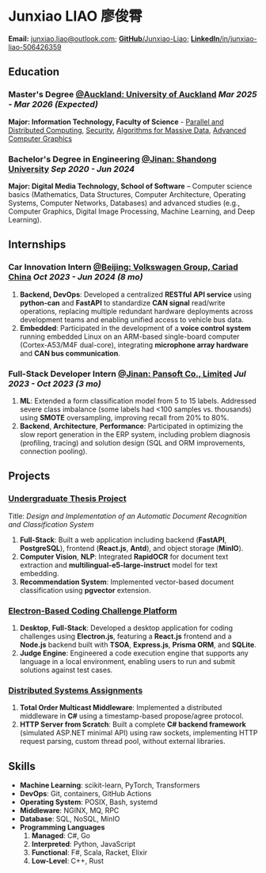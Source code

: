 # Junxiao LIAO 廖俊霄

**Email:** junxiao.liao@outlook.com; [**GitHub**/Junxiao-Liao](https://github.com/Junxiao-Liao); [**LinkedIn**/in/junxiao-liao-506426359](https://www.linkedin.com/in/junxiao-liao-506426359/)

## Education

### Master's Degree [**@Auckland: University of Auckland**](https://www.auckland.ac.nz) *Mar 2025 - Mar 2026 (Expected)*

**Major: Information Technology, Faculty of Science** - [Parallel and Distributed Computing](https://courseoutline.auckland.ac.nz/dco/course/COMPSCI/711/1253), [Security](https://courseoutline.auckland.ac.nz/dco/course/COMPSCI/702/1253), [Algorithms for Massive Data](https://courseoutline.auckland.ac.nz/dco/course/COMPSCI/753/1255), [Advanced Computer Graphics](https://courseoutline.auckland.ac.nz/dco/course/COMPSCI/715/1255)

### Bachelor's Degree in Engineering [**@Jinan: Shandong University**](https://www.sdu.edu.cn/) *Sep 2020 - Jun 2024*

**Major: Digital Media Technology, School of Software** – Computer science basics (Mathematics, Data Structures, Computer Architecture, Operating Systems, Computer Networks, Databases) and advanced studies (e.g., Computer Graphics, Digital Image Processing, Machine Learning, and Deep Learning).

## Internships

### Car Innovation Intern [**@Beijing: Volkswagen Group, Cariad China**](https://volkswagengroupchina.com.cn/en/brands/cariad) *Oct 2023 - Jun 2024 (8 mo)*

1. **Backend, DevOps**: Developed a centralized **RESTful API service** using **python-can** and **FastAPI** to standardize **CAN signal** read/write operations, replacing multiple redundant hardware deployments across development teams and enabling unified access to vehicle bus data.
1. **Embedded**: Participated in the development of a **voice control system** running embedded Linux on an ARM-based single-board computer (Cortex-A53/M4F dual-core), integrating **microphone array hardware** and **CAN bus communication**.

### Full-Stack Developer Intern [**@Jinan: Pansoft Co., Limited**](https://www.pansoft.com/contents/en/) *Jul 2023 - Oct 2023 (3 mo)*

1. **ML**: Extended a form classification model from 5 to 15 labels. Addressed severe class imbalance (some labels had <100 samples vs. thousands) using **SMOTE** oversampling, improving recall from 20% to 80%.
1. **Backend**, **Architecture**, **Performance**: Participated in optimizing the slow report generation in the ERP system, including problem diagnosis (profiling, tracing) and solution design (SQL and ORM improvements, connection pooling).

## Projects

### [Undergraduate Thesis Project](https://github.com/Junxiao-Liao/Doc-Ocr-Categorizer)
Title: *Design and Implementation of an Automatic Document Recognition and Classification System*
1. **Full-Stack**: Built a web application including backend (**FastAPI**, **PostgreSQL**), frontend (**React.js**, **Antd**), and object storage (**MinIO**).
1. **Computer Vision**, **NLP**: Integrated **RapidOCR** for document text extraction and **multilingual-e5-large-instruct** model for text embedding.
1. **Recommendation System**: Implemented vector-based document classification using **pgvector** extension.

### [Electron-Based Coding Challenge Platform](https://courseoutline.auckland.ac.nz/dco/course/COMPSCI/732/1253)
1. **Desktop**, **Full-Stack**: Developed a desktop application for coding challenges using **Electron.js**, featuring a **React.js** frontend and a **Node.js** backend built with **TSOA**, **Express.js**, **Prisma ORM**, and **SQLite**.
1. **Judge Engine**: Engineered a code execution engine that supports any language in a local environment, enabling users to run and submit solutions against test cases.

### [Distributed Systems Assignments](https://courseoutline.auckland.ac.nz/dco/course/COMPSCI/711/1253)
1. **Total Order Multicast Middleware**: Implemented a distributed middleware in **C#** using a timestamp-based propose/agree protocol.
1. **HTTP Server from Scratch**: Built a complete **C# backend framework** (simulated ASP.NET minimal API) using raw sockets, implementing HTTP request parsing, custom thread pool, without external libraries.

## Skills

- **Machine Learning**: scikit-learn, PyTorch, Transformers
- **DevOps**: Git, containers, GitHub Actions
- **Operating System**: POSIX, Bash, systemd
- **Middleware**: NGINX, MQ, RPC
- **Database**: SQL, NoSQL, MinIO
- **Programming Languages**
    1. **Managed**: C#, Go
    1. **Interpreted**: Python, JavaScript
    1. **Functional**: F#, Scala, Racket, Elixir
    1. **Low-Level**: C++, Rust
